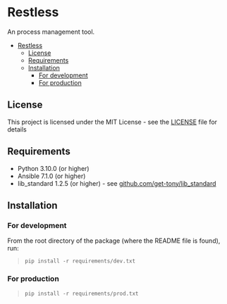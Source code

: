 
# Restless

An process management tool.

- [Restless](#restless)
  - [License](#license)
  - [Requirements](#requirements)
  - [Installation](#installation)
    - [For development](#for-development)
    - [For production](#for-production)

## License

This project is licensed under the MIT License - see the [LICENSE](LICENSE) file for details

## Requirements

- Python 3.10.0 (or higher)
- Ansible 7.1.0 (or higher)
- lib_standard 1.2.5 (or higher) - see [github.com/get-tony/lib_standard](https://github.com/get-tony/lib_standard)

## Installation

### For development

From the root directory of the package (where the README file is found), run:
> ```pip install -r requirements/dev.txt```

### For production

> ```pip install -r requirements/prod.txt```
